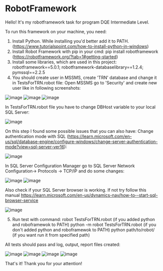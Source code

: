 # RobotFramework

Hello! It's my robotframework task for program DQE Intermediate Level.

To run this framework on your machine, you need:
1. Install Python. While installing you'd better add it to PATH. (https://www.tutorialspoint.com/how-to-install-python-in-windows)
2. Install Robot Framework with pip in your cmd: pip install robotframework (https://robotframework.org/?tab=1#getting-started)
3. Install some libraries, which are used in this project: robotframework==5.0.1; robotframework-databaselibrary==1.2.4; pymssql==2.2.5
4. You should create user in MSSMS, create 'TRN' database and change it in TestsForTRN.robot file:
Open MSSMS go to 'Security' and create new user like in following screenshots:

  ![image](https://user-images.githubusercontent.com/104168878/231379337-75fccd2a-ed5e-4016-a64a-5566edb01bca.png)
  ![image](https://user-images.githubusercontent.com/104168878/231379925-07fa35ce-5182-4f7a-8db0-0794743d6201.png)
  ![image](https://user-images.githubusercontent.com/104168878/231380023-e561a3f0-ee37-4f89-b93d-4880e6548a2e.png)
  
In TestsForTRN.robot file you have to change DBHost variable to your local SQL Server:

  ![image](https://user-images.githubusercontent.com/104168878/231380749-0723b614-dfe0-4249-812b-d67ace459fb6.png)
  
On this step I found some possible issues that you can also have:
Change authentication mode with SQL (https://learn.microsoft.com/en-us/sql/database-engine/configure-windows/change-server-authentication-mode?view=sql-server-ver16):

  ![image](https://user-images.githubusercontent.com/104168878/231382099-71b71872-114f-4e68-a1f9-e1160ec6ba0a.png)
  
In SQL Server Configuration Manager go to SQL Server Network Configuration-> Protocols -> TCP/IP and do some changes:

  ![image](https://user-images.githubusercontent.com/104168878/231383108-70d3171f-86e7-4578-91bc-e2ee4868581b.png)
  ![image](https://user-images.githubusercontent.com/104168878/231383627-f98f989d-bc25-47d9-b444-23e229439bfa.png)
  
Also check if your SQL Server browser is working. If not try follow this manual https://learn.microsoft.com/en-us/dynamics-nav/how-to--start-sql-browser-service

  ![image](https://user-images.githubusercontent.com/104168878/231384172-86600106-3d08-4b94-919f-99be3efc8f4e.png)
  
5. Run test with command: 
  robot TestsForTRN.robot (if you added python and roboframewok to PATH)
  python -m robot TestsForTRN.robot (if you don't added python and roboframewok to PATH)
  python path/to/robot/ (if you want run it from specified path)
  
  All tests should pass and log, output, report files created:

  ![image](https://user-images.githubusercontent.com/104168878/231386052-00a125b0-d2ba-44f9-9dd3-2cc297f91c41.png)
  ![image](https://user-images.githubusercontent.com/104168878/231386539-fefe1e3d-cfdc-47d5-96d8-8b5eb877b812.png)
  ![image](https://user-images.githubusercontent.com/104168878/231389098-28c34b36-e2da-446e-8d86-a622e06f6687.png)
  ![image](https://user-images.githubusercontent.com/104168878/231389199-2621d748-e615-40fd-b176-02a41b17d120.png)

That's it! Thank you for your attention!

   
